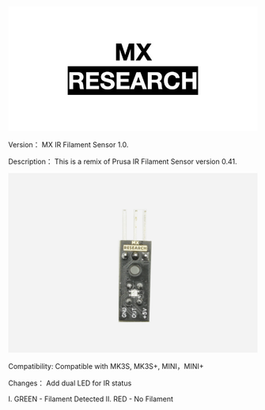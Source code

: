 ![image](https://github.com/MX-RESEARCH/MX-IR-Filament-Sensor/blob/main/images/Logo.800x400.png)

Version：
MX IR Filament Sensor 1.0.

Description：
This is a remix of Prusa IR Filament Sensor version 0.41.

![image](https://github.com/MX-RESEARCH/MX-IR-Filament-Sensor/blob/main/images/IR.png)

Compatibility:
Compatible with MK3S, MK3S+, MINI，MINI+

Changes：
Add dual LED for IR status

Ⅰ. GREEN - Filament Detected
Ⅱ. RED - No Filament
